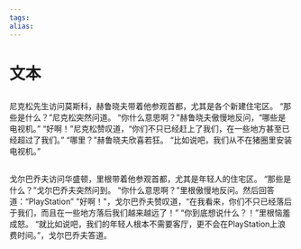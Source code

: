 ```yaml
---
tags: 
alias:
---
```


# 文本

##

尼克松先生访问莫斯科，赫鲁晓夫带着他参观首都，尤其是各个新建住宅区。
“那些是什么？”尼克松突然问道。
“你什么意思啊？”赫鲁晓夫傲慢地反问，“哪些是电视机。”
“好啊！”尼克松赞叹道，“你们不只已经赶上了我们，在一些地方甚至已经超过了我们。”
“哪里？”赫鲁晓夫欣喜若狂。
“比如说吧，我们从不在猪圈里安装电视机。”

##

戈尔巴乔夫访问华盛顿，里根带着他参观首都，尤其是年轻人的住宅区。
“那些是什么？”戈尔巴乔夫突然问到。
“你什么意思啊？”里根傲慢地反问。然后回答道：“PlayStation”
"好啊！"，戈尔巴乔夫赞叹道，“在我看来，你们不只已经落后于我们，而且在一些地方落后我们越来越远了！”
“你到底想说什么？！”里根恼羞成怒。
“就比如说吧，我们的年轻人根本不需要客厅，更不会在PlayStation上浪费时间。”，戈尔巴乔夫答道。



